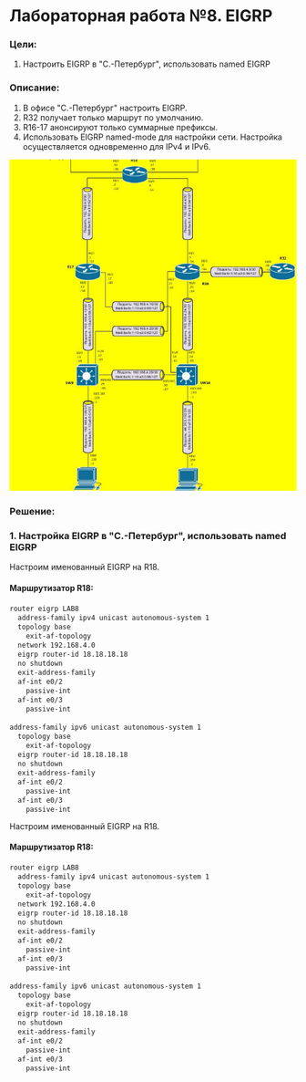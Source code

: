 # Лабораторная работа №8. EIGRP
### Цели:
1. Настроить EIGRP в "С.-Петербург", использовать named EIGRP

### Описание:
1. В офисе "С.-Петербург" настроить EIGRP.
2. R32 получает только маршрут по умолчанию.
3. R16-17 анонсируют только суммарные префиксы.
4. Использовать EIGRP named-mode для настройки сети. Настройка осуществляется одновременно для IPv4 и IPv6.

![alt-текст](https://github.com/MaratHakimyanov/otus-networks/blob/main/labs/Lab8/Lab8_Topology.JPG)

### Решение:
### 1. Настройка EIGRP в "С.-Петербург", использовать named EIGRP


Настроим именованный EIGRP на R18.
#### Маршрутизатор R18:
```
router eigrp LAB8
  address-family ipv4 unicast autonomous-system 1
  topology base
    exit-af-topology  
  network 192.168.4.0
  eigrp router-id 18.18.18.18
  no shutdown
  exit-address-family
  af-int e0/2
    passive-int
  af-int e0/3
    passive-int

address-family ipv6 unicast autonomous-system 1
  topology base
    exit-af-topology  
  eigrp router-id 18.18.18.18
  no shutdown
  exit-address-family
  af-int e0/2
    passive-int
  af-int e0/3
    passive-int
```


Настроим именованный EIGRP на R18.
#### Маршрутизатор R18:
```
router eigrp LAB8
  address-family ipv4 unicast autonomous-system 1
  topology base
    exit-af-topology  
  network 192.168.4.0
  eigrp router-id 18.18.18.18
  no shutdown
  exit-address-family
  af-int e0/2
    passive-int
  af-int e0/3
    passive-int

address-family ipv6 unicast autonomous-system 1
  topology base
    exit-af-topology  
  eigrp router-id 18.18.18.18
  no shutdown
  exit-address-family
  af-int e0/2
    passive-int
  af-int e0/3
    passive-int
```





